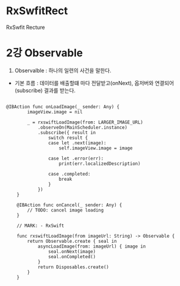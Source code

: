 # RxSwfitRect
RxSwfit Recture

2강 Observable
===========
1. Observalble : 하나의 일련의 사건을 말한다. 
* 기본 흐름 : 데이터를 배출할떄 마다 전달받고(onNext), 옵저버와 연결되어(subscribe) 결과를 받는다.

<pre><code>
@IBAction func onLoadImage(_ sender: Any) {
        imageView.image = nil

        _ = rxswiftLoadImage(from: LARGER_IMAGE_URL)
            .observeOn(MainScheduler.instance)
            .subscribe({ result in
                switch result {
                case let .next(image):
                    self.imageView.image = image

                case let .error(err):
                    print(err.localizedDescription)

                case .completed:
                    break
                }
            })
    }

    @IBAction func onCancel(_ sender: Any) {
        // TODO: cancel image loading
    }

    // MARK: - RxSwift

    func rxswiftLoadImage(from imageUrl: String) -> Observable<UIImage?> {
        return Observable.create { seal in
            asyncLoadImage(from: imageUrl) { image in
                seal.onNext(image)
                seal.onCompleted()
            }
            return Disposables.create()
        }
    }
</pre></code>
